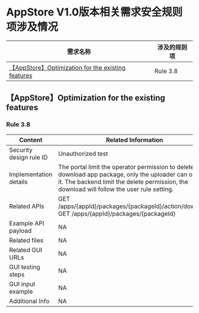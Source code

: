 # AppStore V1.0版本相关需求安全规则项涉及情况  

|需求名称|涉及的规则项|
|----|----|
|[【AppStore】Optimization for the existing features ](https://gitee.com/OSDT/dashboard/issues?id=I1XR68) | Rule 3.8|

## 【AppStore】Optimization for the existing features

### Rule 3.8

| Content                 | Related Information                                          |
| ----------------------- | ------------------------------------------------------------ |
| Security design rule ID | Unauthorized test |
| Implementation details  | The portal limit the operator permission to delete and download app package, only the uploader can operate it. The backend limit the delete permission, the download will follow the user rule setting. |
| Related APIs            | GET /apps/{appId}/packages/{packageId}/action/download<br/> GET /apps/{appId}/packages/{packageId} |
| Example API payload     | NA |
| Related files           | NA |
| Related GUI URLs        | NA |
| GUI testing steps       | NA |
| GUI input example       | NA |
| Additional Info         | NA |